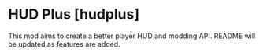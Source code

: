 HUD Plus [hudplus]
==================

This mod aims to create a better player HUD and modding API. README will be updated as features are added.